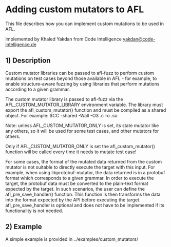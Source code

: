# Adding custom mutators to AFL

This file describes how you can implement custom mutations to be used in AFL.

Implemented by Khaled Yakdan from Code Intelligence <yakdan@code-intelligence.de>

## 1) Description

Custom mutator libraries can be passed to afl-fuzz to perform custom mutations
on test cases beyond those available in AFL - for example, to enable structure-aware
fuzzing by using libraries that perform mutations according to a given grammar.

The custom mutator library is passed to afl-fuzz via the AFL_CUSTOM_MUTATOR_LIBRARY
environment variable. The library must export the afl_custom_mutator() function and
must be compiled as a shared object. For example:
     $CC -shared -Wall -O3 <lib-name>.c -o <lib-name>.so

Note: unless AFL_CUSTOM_MUTATOR_ONLY is set, its state mutator like any others,
so it will be used for some test cases, and other mutators for others.

Only if AFL_CUSTOM_MUTATOR_ONLY is set the afl_custom_mutator() function will
be called every time it needs to mutate test case!

For some cases, the format of the mutated data returned from
the custom mutator is not suitable to directly execute the target with this input.
For example, when using libprotobuf-mutator, the data returned is in a protobuf
format which corresponds to a given grammar. In order to execute the target,
the protobuf data must be converted to the plain-text format expected by the target.
In such scenarios, the user can define the afl_pre_save_handler() function. This function
is then transforms the data into the format expected by the API before executing the target.
afl_pre_save_handler is optional and does not have to be implemented if its functionality
is not needed.

## 2) Example

A simple example is provided in ../examples/custom_mutators/

